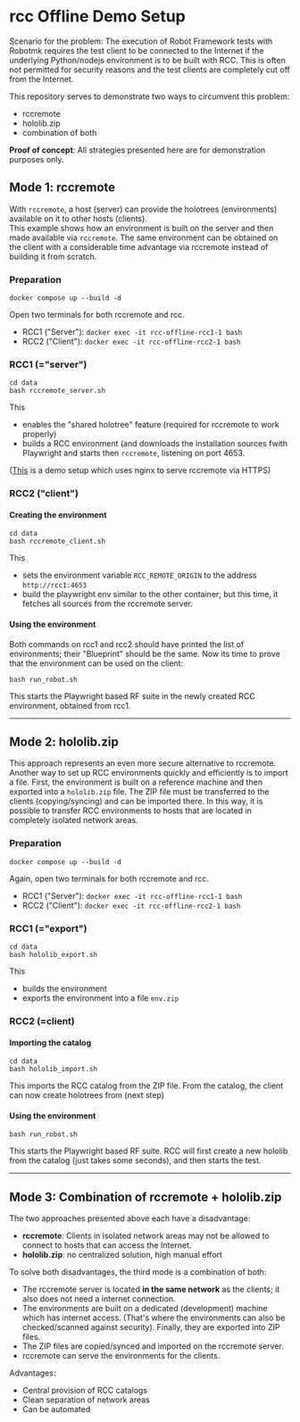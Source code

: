 # rcc Offline Demo Setup 

Scenario for the problem: The execution of Robot Framework tests with Robotmk requires the test client to be connected to the Internet if the underlying Python/nodejs environment is to be built with RCC. 
This is often not permitted for security reasons and the test clients are completely cut off from the Internet. 

This repository serves to demonstrate two ways to circumvent this problem: 

- rccremote
- hololib.zip
- combination of both 


**Proof of concept**: All strategies presented here are for demonstration purposes only. 

## Mode 1: rccremote 

With `rccremote`, a host (server) can provide the holotrees (environments) available on it to other hosts (clients).  
This example shows how an environment is built on the server and then made available via `rccremote`. 
The same environment can be obtained on the client with a considerable time advantage via rccremote instead of building it from scratch. 


### Preparation

`docker compose up --build -d `

Open two terminals for both rccremote and rcc. 

- RCC1 ("Server"): `docker exec -it rcc-offline-rcc1-1 bash`
- RCC2 ("Client"): `docker exec -it rcc-offline-rcc2-1 bash`

### RCC1 (="server")

```
cd data
bash rccremote_server.sh
```

This 

- enables the "shared holotree" feature (required for rccremote to work properly)
- builds a RCC environment (and downloads the installation sources fwith Playwright and starts then `rccremote`, listening on port 4653.

([This](https://github.com/robocorp/prebuilt-env-docker/blob/master/importer/nginx.conf) is a demo setup which uses nginx to serve rccremote via HTTPS)

### RCC2 ("client")

#### Creating the environment

```
cd data
bash rccremote_client.sh
```

This 

- sets the environment variable `RCC_REMOTE_ORIGIN` to the address `http://rcc1:4653`
- build the playwright env similar to the other container; but this time, it fetches all sources from the rccremote server.

#### Using the environment

Both commands on rcc1 and rcc2 should have printed the list of environments; their "Blueprint" should be the same. 
Now its time to prove that the environment can be used on the client: 

```
bash run_robot.sh
```

This starts the Playwright based RF suite in the newly created RCC environment, obtained from rcc1.  

---

## Mode 2: hololib.zip 

This approach represents an even more secure alternative to rccremote.
Another way to set up RCC environments quickly and efficiently is to import a  file. 
First, the environment is built on a reference machine and then exported into a `hololib.zip` file. 
The ZIP file must be transferred to the clients (copying/syncing) and can be imported there. 
In this way, it is possible to transfer RCC environments to hosts that are located in completely isolated network areas. 

### Preparation

`docker compose up --build -d `

Again, open two terminals for both rccremote and rcc. 

- RCC1 ("Server"): `docker exec -it rcc-offline-rcc1-1 bash`
- RCC2 ("Client"): `docker exec -it rcc-offline-rcc2-1 bash`


### RCC1 (="export")



```
cd data
bash hololib_export.sh
```

This 
- builds the environment
- exports the environment into a file `env.zip`

### RCC2 (=client)


#### Importing the catalog

```
cd data
bash hololib_import.sh
```

This imports the RCC catalog from the ZIP file. 
From the catalog, the client can now create holotrees from (next step)

#### Using the environment

```
bash run_robot.sh
```

This starts the Playwright based RF suite. RCC will first create a new hololib from the catalog (just takes some seconds), and then starts the test. 

---

## Mode 3: Combination of rccremote + hololib.zip

The two approaches presented above each have a disadvantage: 

- **rccremote**: Clients in isolated network areas may not be allowed to connect to hosts that can access the Internet. 
- **hololib.zip**: no centralized solution, high manual effort

To solve both disadvantages, the third mode is a combination of both: 

- The rccremote server is located **in the same network** as the clients; it also does not need a internet connection.
- The environments are built on a dedicated (development) machine which has internet access. (That's where the environments can also be checked/scanned against security). Finally, they are exported into ZIP files. 
- The ZIP files are copied/synced and imported on the rccremote server. 
- rccremote can serve the environments for the clients. 

Advantages: 
- Central provision of RCC catalogs
- Clean separation of network areas
- Can be automated